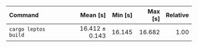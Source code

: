 | Command | Mean [s] | Min [s] | Max [s] | Relative |
|:---|---:|---:|---:|---:|
| `cargo leptos build` | 16.412 ± 0.143 | 16.145 | 16.682 | 1.00 |
